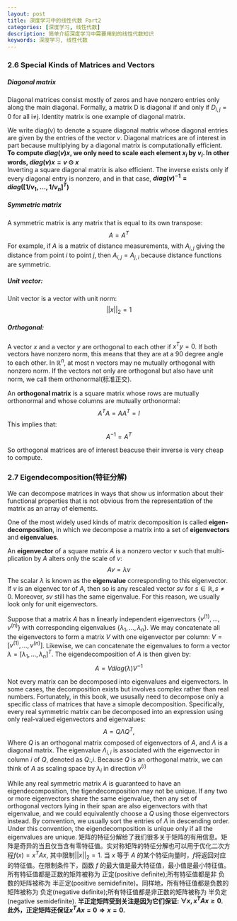 ```yaml
---
layout: post
title: 深度学习中的线性代数 Part2
categories: [深度学习, 线性代数]
description: 简单介绍深度学习中需要用到的线性代数知识
keywords: 深度学习, 线性代数
---
```


<head>
    <script src="https://cdn.mathjax.org/mathjax/latest/MathJax.js?config=TeX-AMS-MML_HTMLorMML" type="text/javascript"></script>
    <script type="text/x-mathjax-config">
        MathJax.Hub.Config({
            tex2jax: {
            skipTags: ['script', 'noscript', 'style', 'textarea', 'pre'],
            inlineMath: [['$','$']]
            }
        });
    </script>
</head>

### 2.6 Special Kinds of Matrices and Vectors

##### Diagonal matrix

Diagonal matrices consist mostly of zeros and have nonzero entries only along the main diagonal. Formally, a matrix D is diagonal if and only if $D_{i,j}=0$ for all i≠j. Identity matrix is one example of diagonal matrix.

We write diag(v) to denote a square diagonal matrix whose diagonal entries are given by the entries of the vector $v$. Diagonal matrices are of interest in part because multiplying by a diagonal matrix is computationally efficient. 
**To compute $diag(v)x$, we only need to scale each element $x_i$ by $v_i$. In other words, $diag(v)x = v⊙x$**   
Inverting a square diagonal matrix is also efficient. The inverse exists only if every diagonal entry is nonzero, and in that case, **$diag(v)^{-1}=diag([1/v_1,...,1/v_n]^T)$**

##### Symmetric matrix

A symmetric matrix is any matrix that is equal to its own transpose:
$$A = A^T$$
For example, if $A$ is a matrix of distance measurements, with $A_{i,j}$ giving the distance from point $i$ to point $j$, then $A_{i,j}=A_{j,i}$ because distance functions are symmetric. 

##### Unit vector:

Unit vector is a vector with unit norm:
$$||x||_2 = 1$$

##### Orthogonal:

A vector $x$ and a vector $y$ are orthogonal to each other if $x^Ty=0$. If both vectors have nonzero norm, this means that they are at a 90 degree angle to each other. In $\mathbb R^n$, at most n vectors may ne mutually orthogonal with nonzero norm. If the vectors not only are orthogonal but also have unit norm, we call them orthonormal(标准正交). 

An **orthogonal matrix** is a square matrix whose rows are mutually orthonormal and whose columns are mutually orthonormal:
$$A^TA = AA^T = I$$
This implies that:
$$A^{-1} = A^T$$

So orthogonal matrices are of interest beacuse their inverse is very cheap to compute.

### 2.7 Eigendecomposition(特征分解)

We can decompose matrices in ways that show us information about their functional properties that is not obvious from the representation of the matrix as an array of elements.

One of the most widely used kinds of matrix decomposition is called **eigen-decomposition**, in which we decompose a matrix into a set of **eigenvectors** and **eigenvalues**. 

An **eigenvector** of a square matrix $A$ is a nonzero vector $v$ such that multi-plication by $A$ alters only the scale of $v$:
$$Av = \lambda v $$
The scalar $\lambda$ is known as the **eigenvalue** corresponding to this eigenvector.   
If $v$ is an eigenvec tor of $A$, then so is any rescaled vector $sv$ for $s∈\mathbb R, s≠0.$ Moreover, $sv$ still has the same eigenvalue. For this reason, we usually look only for unit eigenvectors.   

Suppose that a matrix $A$ has n linearly independent eigenvectors $\{v^{(1)},...,v^{(n)}\}$ with corresponding eigenvalues $\{\lambda_1,...,\lambda_n\}$. We may concatenate all the eigenvectors to form a matrix $V$ with one eigenvector per column: $V = [v^{(1)},...,v^{(n)}]$. Likewise, we can concatenate the eigenvalues to form a vector $\lambda = [\lambda_1,...,\lambda
_n]^T$. The eigendecomposition of $A$ is then given by:
$$A=Vdiag(\lambda)V^{-1}$$

Not every matrix can be decomposed into eigenvalues and eigenvectors. In some cases, the decomposition exists but involves complex rather than real numbers. Fortunately, in this book, we ususally need to decompose only a specific class of matrices that have a simople decomposition. Specifically, every real symmetric matrix can be decomposed into an expression using only real-valued eigenvectors and eigenvalues:
$$A=Q\Lambda Q^T,$$
Where $Q$ is an orthogonal matrix composed of eigenvectors of $A$, and $\Lambda$ is a diagonal matrix. The eigenvalue $\Lambda_{i,i}$ is associated with the eigenvector in column $i$ of $Q$, denoted as $Q:,i$. Because $Q$ is an orthogonal matrix, we can think of $A$ as scaling space by $\lambda_i$ in direction $v^{(i)}$

While any real symmetric matrix $A$ is guaranteed to have an eigendecomposition, the tigendecomposition may not be unique. If any two or more eigenvectors share the same eigenvalue, then any set of orthogonal vectors lying in their span are also eigenvectors with that eigenvalue, and we could equivalently choose a $Q$ using those eigenvectors instead. By convention, we usually sort the entries of $\Lambda$ in descending order. Under this convention, the eigendecomposition is unique only if all the eigenvalues are unique.
矩阵的特征分解给了我们很多关于矩阵的有用信息。矩阵是奇异的当且仅当含有零特征值。实对称矩阵的特征分解也可以用于优化二次方程$f(x)=x^TAx$, 其中限制$||x||_2=1$. 当 $x$ 等于 $A$ 的某个特征向量时，$f$将返回对应的特征值。在限制条件下，函数 $f$ 的最大值是最大特征值，最小值是最小特征值。
所有特征值都是正数的矩阵被称为 正定(positive definite);所有特征值都是非 负数的矩阵被称为 半正定(positive semidefinite)。同样地，所有特征值都是负数的 矩阵被称为 负定(negative definite);所有特征值都是非正数的矩阵被称为 半负定(negative semidefinite).
**半正定矩阵受到关注是因为它们保证: $\forall x, x^T
Ax≥0$. 此外，正定矩阵还保证$x^TAx=0 \Rightarrow x=0$.**

